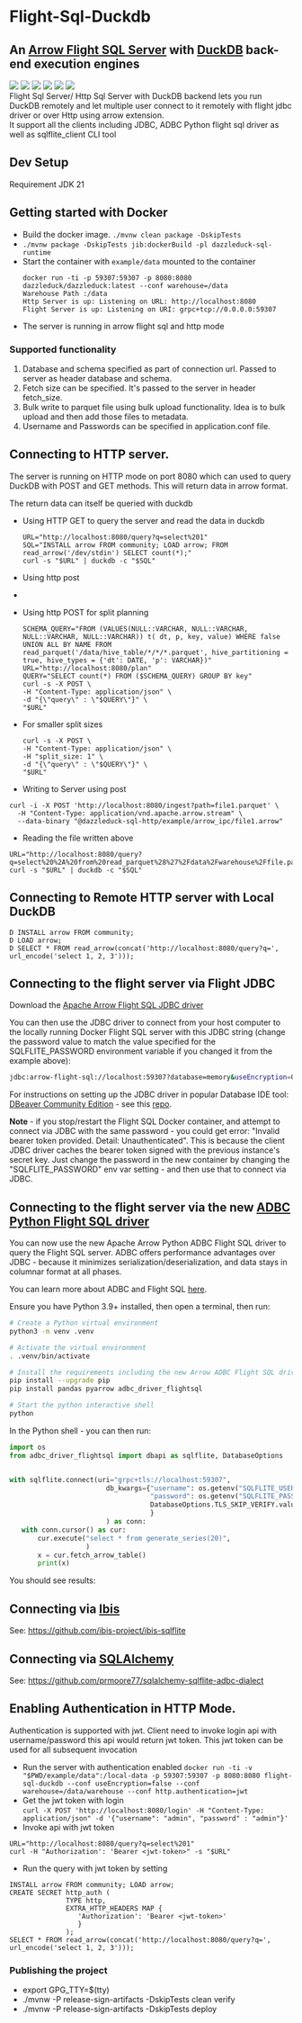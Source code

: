 # Flight-Sql-Duckdb

## An [Arrow Flight SQL Server](https://arrow.apache.org/docs/format/FlightSql.html) with [DuckDB](https://duckdb.org) back-end execution engines

[<img src="https://img.shields.io/badge/dockerhub-image-green.svg?logo=Docker">](https://hub.docker.com/r/voltrondata/sqlflite)
[<img src="https://img.shields.io/badge/Documentation-dev-yellow.svg?logo=">](https://arrow.apache.org/docs/format/FlightSql.html)
[<img src="https://img.shields.io/badge/Arrow%20JDBC%20Driver-download%20artifact-red?logo=Apache%20Maven">](https://search.maven.org/search?q=a:flight-sql-jdbc-driver)
[<img src="https://img.shields.io/badge/PyPI-Arrow%20ADBC%20Flight%20SQL%20driver-blue?logo=PyPI">](https://pypi.org/project/adbc-driver-flightsql/)
[<img src="https://img.shields.io/badge/PyPI-SQLFlite%20Ibis%20Backend-blue?logo=PyPI">](https://pypi.org/project/ibis-sqlflite/)
[<img src="https://img.shields.io/badge/PyPI-SQLFlite%20SQLAlchemy%20Dialect-blue?logo=PyPI">](https://pypi.org/project/sqlalchemy-sqlflite-adbc-dialect/)
<br> Flight Sql Server/ Http Sql Server with DuckDB backend lets you run DuckDB remotely and let multiple user connect to it remotely with flight jdbc driver or over Http using arrow extension.
<br> It support all the clients including JDBC, ADBC Python flight sql driver as well as sqlflite_client CLI tool

## Dev Setup
Requirement
JDK  21

## Getting started with Docker
- Build the docker image.
  `./mvnw clean package -DskipTests`
- `./mvnw package -DskipTests jib:dockerBuild -pl dazzleduck-sql-runtime`
- Start the container with `example/data` mounted to the container
  ``` 
  docker run -ti -p 59307:59307 -p 8080:8080 dazzleduck/dazzleduck:latest --conf warehouse=/data
  Warehouse Path :/data
  Http Server is up: Listening on URL: http://localhost:8080
  Flight Server is up: Listening on URI: grpc+tcp://0.0.0.0:59307
  ```
- The server is running in arrow flight sql and http mode

### Supported functionality
1. Database and schema specified as part of connection url. Passed to server as header database and schema.
2. Fetch size can be specified. It's passed to the server in header fetch_size.
3. Bulk write to parquet file using bulk upload functionality. Idea is to bulk upload and then add those files to metadata.
4. Username and Passwords can be specified in application.conf file.

## Connecting to HTTP server.

The server is running on HTTP mode on port 8080 which can used to query DuckDB with POST and GET methods. This will return data in arrow format.<p>
The return data can itself be queried with duckdb
- Using HTTP GET to query the server and read the data in duckdb
  ```
  URL="http://localhost:8080/query?q=select%201"
  SQL="INSTALL arrow FROM community; LOAD arrow; FROM read_arrow('/dev/stdin') SELECT count(*);"
  curl -s "$URL" | duckdb -c "$SQL"
  ```
- Using http post
- 
- Using http POST for split planning
  ```
  SCHEMA_QUERY="FROM (VALUES(NULL::VARCHAR, NULL::VARCHAR, NULL::VARCHAR, NULL::VARCHAR)) t( dt, p, key, value) WHERE false UNION ALL BY NAME FROM read_parquet('/data/hive_table/*/*/*.parquet', hive_partitioning = true, hive_types = {'dt': DATE, 'p': VARCHAR})"
  URL="http://localhost:8080/plan"
  QUERY="SELECT count(*) FROM ($SCHEMA_QUERY) GROUP BY key"
  curl -s -X POST \
  -H "Content-Type: application/json" \
  -d "{\"query\" : \"$QUERY\"}" \
  "$URL"
  ```
- For smaller split sizes
   ```
  curl -s -X POST \
  -H "Content-Type: application/json" \
  -H "split_size: 1" \
  -d "{\"query\" : \"$QUERY\"}" \
  "$URL"
  ```

- Writing to Server using post <br>
```
curl -i -X POST 'http://localhost:8080/ingest?path=file1.parquet' \
  -H "Content-Type: application/vnd.apache.arrow.stream" \
  --data-binary "@dazzleduck-sql-http/example/arrow_ipc/file1.arrow"
```
- Reading the file written above <br>
```
URL="http://localhost:8080/query?q=select%20%2A%20from%20read_parquet%28%27%2Fdata%2Fwarehouse%2Ffile.parquet%27%29%0A"
curl -s "$URL" | duckdb -c "$SQL"
```

## Connecting to Remote HTTP server with Local DuckDB
```
D INSTALL arrow FROM community;
D LOAD arrow;
D SELECT * FROM read_arrow(concat('http://localhost:8080/query?q=', url_encode('select 1, 2, 3')));
```


## Connecting to the flight server via Flight JDBC
Download the [Apache Arrow Flight SQL JDBC driver](https://search.maven.org/search?q=a:flight-sql-jdbc-driver)

You can then use the JDBC driver to connect from your host computer to the locally running Docker Flight SQL server with this JDBC string (change the password value to match the value specified for the SQLFLITE_PASSWORD environment variable if you changed it from the example above):
```bash
jdbc:arrow-flight-sql://localhost:59307?database=memory&useEncryption=0&user=admin&password=admin
```

For instructions on setting up the JDBC driver in popular Database IDE tool: [DBeaver Community Edition](https://dbeaver.io) - see this [repo](https://github.com/voltrondata/setup-arrow-jdbc-driver-in-dbeaver).

**Note** - if you stop/restart the Flight SQL Docker container, and attempt to connect via JDBC with the same password - you could get error: "Invalid bearer token provided. Detail: Unauthenticated".  This is because the client JDBC driver caches the bearer token signed with the previous instance's secret key.  Just change the password in the new container by changing the "SQLFLITE_PASSWORD" env var setting - and then use that to connect via JDBC.

## Connecting to the flight server via the new [ADBC Python Flight SQL driver](https://pypi.org/project/adbc-driver-flightsql/)

You can now use the new Apache Arrow Python ADBC Flight SQL driver to query the Flight SQL server.  ADBC offers performance advantages over JDBC - because it minimizes serialization/deserialization, and data stays in columnar format at all phases.

You can learn more about ADBC and Flight SQL [here](https://voltrondata.com/resources/simplifying-database-connectivity-with-arrow-flight-sql-and-adbc).

Ensure you have Python 3.9+ installed, then open a terminal, then run:
```bash
# Create a Python virtual environment
python3 -m venv .venv

# Activate the virtual environment
. .venv/bin/activate

# Install the requirements including the new Arrow ADBC Flight SQL driver
pip install --upgrade pip
pip install pandas pyarrow adbc_driver_flightsql

# Start the python interactive shell
python
```

In the Python shell - you can then run:
```python
import os
from adbc_driver_flightsql import dbapi as sqlflite, DatabaseOptions


with sqlflite.connect(uri="grpc+tls://localhost:59307",
                        db_kwargs={"username": os.getenv("SQLFLITE_USERNAME", "admin"),
                                   "password": os.getenv("SQLFLITE_PASSWORD", "admin"),
                                   DatabaseOptions.TLS_SKIP_VERIFY.value: "true"  # Not needed if you use a trusted CA-signed TLS cert
                                   }
                        ) as conn:
   with conn.cursor() as cur:
       cur.execute("select * from generate_series(20)",
                   )
       x = cur.fetch_arrow_table()
       print(x)
```

You should see results:


## Connecting via [Ibis](https://ibis-project.org)
See: https://github.com/ibis-project/ibis-sqlflite

## Connecting via [SQLAlchemy](https://www.sqlalchemy.org)
See: https://github.com/prmoore77/sqlalchemy-sqlflite-adbc-dialect




## Enabling Authentication in HTTP Mode.
Authentication is supported with jwt. Client need to invoke login api with username/password this api would return jwt  token. This jwt token can be used for all subsequent invocation
- Run the server with authentication enabled 
  `docker run -ti -v "$PWD/example/data":/local-data -p 59307:59307 -p 8080:8080 flight-sql-duckdb --conf useEncryption=false --conf warehouse=/data/warehouse --conf http.authentication=jwt`
- Get the jwt token with login <br>
 ```curl -X POST 'http://localhost:8080/login' -H "Content-Type: application/json" -d '{"username": "admin", "password" : "admin"}'```
- Invoke api with jwt token
```
URL="http://localhost:8080/query?q=select%201"
curl -H "Authorization': 'Bearer <jwt-token>" -s "$URL"
```
- Run the query with jwt token by setting <br>
```
INSTALL arrow FROM community; LOAD arrow;
CREATE SECRET http_auth (
              TYPE http,
              EXTRA_HTTP_HEADERS MAP {
                 'Authorization': 'Bearer <jwt-token>'
                 }
              );
SELECT * FROM read_arrow(concat('http://localhost:8080/query?q=', url_encode('select 1, 2, 3')));
```

### Publishing the project 
- export GPG_TTY=$(tty)
- ./mvnw -P release-sign-artifacts -DskipTests clean verify
- ./mvnw -P release-sign-artifacts -DskipTests deploy

